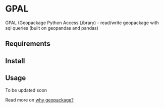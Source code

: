 # GPAL

GPAL (Geopackage Python Access Library) - read/write geopackage with sql queries (built on geopandas and pandas)

## Requirements

## Install

## Usage

To be updated soon

Read more on [why geopackage?](https://github.com/nsh-764/GeoPackage-py/blob/master/why-geopackage.md)
